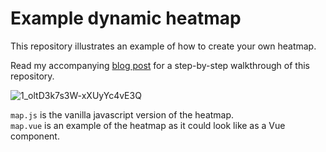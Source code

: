 # Example dynamic heatmap

This repository illustrates an example of how to create your own heatmap.

Read my accompanying [blog post](https://medium.com/@jgefroh/how-to-design-software-dynamic-heatmaps-e864742941b0) for a step-by-step walkthrough of this repository.

![1_oltD3k7s3W-xXUyYc4vE3Q](https://user-images.githubusercontent.com/1077095/88486228-1f146980-cf31-11ea-9d00-7b7d118500a5.png)

`map.js` is the vanilla javascript version of the heatmap.  
`map.vue` is an example of the heatmap as it could look like as a Vue component.

